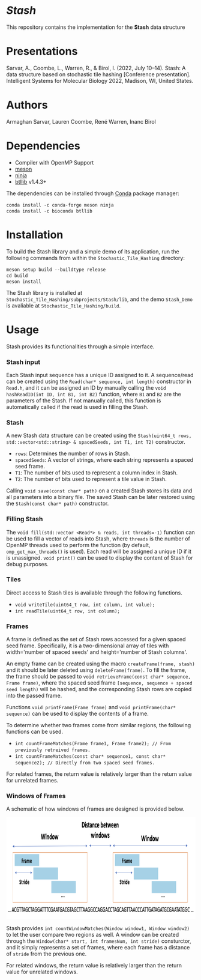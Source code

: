 # *Stash*

This repository contains the implementation for the **Stash** data structure

# Presentations
Sarvar, A., Coombe, L., Warren, R., & Birol, I. (2022, July 10–14). Stash: A data structure based on stochastic tile hashing [Conference presentation]. Intelligent Systems for Molecular Biology 2022, Madison, WI, United States.

# Authors
Armaghan Sarvar, Lauren Coombe, René Warren, Inanc Birol


# Dependencies
  * Compiler with OpenMP Support
  * [meson](https://mesonbuild.com/)
  * [ninja](https://ninja-build.org/)
  * [btllib](https://github.com/bcgsc/btllib) v1.4.3+

The dependencies can be installed through [Conda](https://docs.conda.io/en/latest/) package manager:
```
conda install -c conda-forge meson ninja 
conda install -c bioconda btllib
```

# Installation

To build the Stash library and a simple demo of its application, run the following commands from within the `Stochastic_Tile_Hashing` directory:
```
meson setup build --buildtype release
cd build
meson install
```

The Stash library is installed at `Stochastic_Tile_Hashing/subprojects/Stash/lib`, and the demo `Stash_Demo` is avaliable at `Stochastic_Tile_Hashing/build`.

# Usage

Stash provides its functionalities through a simple interface.

### Stash input

Each Stash input sequence has a unique ID assigned to it. A sequence/read can be created using the `Read(char* sequence, int length)` constructor in `Read.h`, and it can be assigned an ID by manually calling the `void hashReadID(int ID, int B1, int B2)` function, where `B1` and `B2` are the parameters of the Stash. If not manually called, this function is automatically called if the read is used in filling the Stash.

### Stash

A new Stash data structure can be created using the `Stash(uint64_t rows, std::vector<std::string> & spacedSeeds, int T1, int T2)` constructor.
* `rows`: Determines the number of rows in Stash.
* `spacedSeeds`: A vector of strings, where each string represents a spaced seed frame.
* `T1`: The number of bits used to represent a column index in Stash.
* `T2`: The number of bits used to represent a tile value in Stash.

Calling `void save(const char* path)` on a created Stash stores its data and all parameters into a binary file. The saved Stash can be later restored using the `Stash(const char* path)` constructor.

### Filling Stash

The `void fill(std::vector <Read*> & reads, int threads=-1)` function can be used to fill a vector of reads into Stash, where `threads` is the number of OpenMP threads used to perform the function (by default, `omp_get_max_threads()` is used). Each read will be assigned a unique ID if it is unassigned. `void print()` can be used to display the content of Stash for debug purposes.

### Tiles

Direct access to Stash tiles is available through the following functions.
* `void writeTile(uint64_t row, int column, int value);`
* `int readTile(uint64_t row, int column);`

### Frames

A frame is defined as the set of Stash rows accessed for a given spaced seed frame. Specifically, it is a two-dimensional array of tiles with width='number of spaced seeds' and height='number of Stash columns'.

An empty frame can be created using the macro `createFrame(frame, stash)` and it should be later deleted using `deleteFrame(frame)`.
To fill the frame, the frame should be passed to `void retrieveFrame(const char* sequence, Frame frame)`, where the spaced seed frame `[sequence, sequence + spaced seed length)` will be hashed, and the corresponding Stash rows are copied into the passed frame.

Functions `void printFrame(Frame frame)` and `void printFrame(char* sequence)` can be used to display the contents of a frame.

To determine whether two frames come from similar regions, the following functions can be used.
* `int countFrameMatches(Frame frame1, Frame frame2); // From previously retreived frames.`
* `int countFrameMatches(const char* sequence1, const char* sequence2); // Directly from two spaced seed frames.`

For related frames, the return value is relatively larger than the return value for unrelated frames.

### Windows of Frames

A schematic of how windows of frames are designed is provided below.

<img src="figures/windows.jpeg" width="800" height="270">

Stash provides `int countWindowMatches(Window window1, Window window2)` to let the user compare two regions as well. A window can be created through the `Window(char* start, int framesNum, int stride)` consturctor, and it simply represents a set of frames, where each frame has a distance of `stride` from the previous one.

For related windows, the return value is relatively larger than the return value for unrelated windows.


